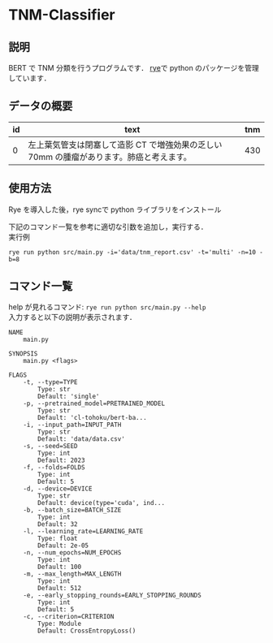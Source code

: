 # TNM-Classifier
## 説明
BERT で TNM 分類を行うプログラムです．
[rye](https://rye.astral.sh/guide/installation/)で python のパッケージを管理しています．

## データの概要
|  id  |  text  |  tnm  |
| ---- | ---- | ---- |
|  0  |  左上葉気管支は閉塞して造影  CT  で増強効果の乏しい 70mm  の腫瘤があります。肺癌と考えます。  |  430  |

## 使用方法
Rye を導入した後，rye syncで python ライブラリをインストール<br>

下記のコマンド一覧を参考に適切な引数を追加し，実行する．<br>
実行例
```
rye run python src/main.py -i='data/tnm_report.csv' -t='multi' -n=10 -b=8
```

## コマンド一覧

help が見れるコマンド: `rye run python src/main.py --help` <br>
入力すると以下の説明が表示されます．

```
NAME
    main.py

SYNOPSIS
    main.py <flags>

FLAGS
    -t, --type=TYPE
        Type: str
        Default: 'single'
    -p, --pretrained_model=PRETRAINED_MODEL
        Type: str
        Default: 'cl-tohoku/bert-ba...
    -i, --input_path=INPUT_PATH
        Type: str
        Default: 'data/data.csv'
    -s, --seed=SEED
        Type: int
        Default: 2023
    -f, --folds=FOLDS
        Type: int
        Default: 5
    -d, --device=DEVICE
        Type: str
        Default: device(type='cuda', ind...
    -b, --batch_size=BATCH_SIZE
        Type: int
        Default: 32
    -l, --learning_rate=LEARNING_RATE
        Type: float
        Default: 2e-05
    -n, --num_epochs=NUM_EPOCHS
        Type: int
        Default: 100
    -m, --max_length=MAX_LENGTH
        Type: int
        Default: 512
    -e, --early_stopping_rounds=EARLY_STOPPING_ROUNDS
        Type: int
        Default: 5
    -c, --criterion=CRITERION
        Type: Module
        Default: CrossEntropyLoss()
```

